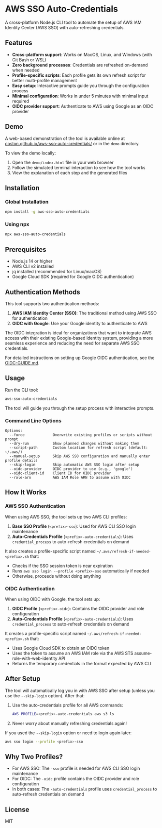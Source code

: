 # AWS SSO Auto-Credentials

A cross-platform Node.js CLI tool to automate the setup of AWS IAM Identity Center (AWS SSO) with auto-refreshing credentials.

## Features

- **Cross-platform support**: Works on MacOS, Linux, and Windows (with Git Bash or WSL)
- **Zero background processes**: Credentials are refreshed on-demand when needed
- **Profile-specific scripts**: Each profile gets its own refresh script for better multi-profile management
- **Easy setup**: Interactive prompts guide you through the configuration process
- **Minimal configuration**: Works in under 5 minutes with minimal input required
- **OIDC provider support**: Authenticate to AWS using Google as an OIDC provider

## Demo

A web-based demonstration of the tool is available online at [coston.github.io/aws-sso-auto-credentials/](https://coston.github.io/aws-sso-auto-credentials/) or in the `demo` directory.

To view the demo locally:

1. Open the `demo/index.html` file in your web browser
2. Follow the simulated terminal interaction to see how the tool works
3. View the explanation of each step and the generated files

## Installation

### Global Installation

```bash
npm install -g aws-sso-auto-credentials
```

### Using npx

```bash
npx aws-sso-auto-credentials
```

## Prerequisites

- Node.js 14 or higher
- AWS CLI v2 installed
- jq installed (recommended for Linux/macOS)
- Google Cloud SDK (required for Google OIDC authentication)

## Authentication Methods

This tool supports two authentication methods:

1. **AWS IAM Identity Center (SSO)**: The traditional method using AWS SSO for authentication
2. **OIDC with Google**: Use your Google identity to authenticate to AWS

The OIDC integration is ideal for organizations that want to integrate AWS access with their existing Google-based identity system, providing a more seamless experience and reducing the need for separate AWS SSO credentials.

For detailed instructions on setting up Google OIDC authentication, see the [OIDC-GUIDE.md](OIDC-GUIDE.md).

## Usage

Run the CLI tool:

```bash
aws-sso-auto-credentials
```

The tool will guide you through the setup process with interactive prompts.

### Command Line Options

```
Options:
  --force             Overwrite existing profiles or scripts without prompt
  --dry-run           Show planned changes without making them
  --script-path       Custom location for refresh script (default: ~/.aws/)
  --manual-setup      Skip AWS SSO configuration and manually enter profile details
  --skip-login        Skip automatic AWS SSO login after setup
  --oidc-provider     OIDC provider to use (e.g., 'google')
  --oidc-client-id    Client ID for OIDC provider
  --role-arn          AWS IAM Role ARN to assume with OIDC
```

## How It Works

### AWS SSO Authentication

When using AWS SSO, the tool sets up two AWS CLI profiles:

1. **Base SSO Profile** (`<prefix>-sso`): Used for AWS CLI SSO login maintenance
2. **Auto-Credentials Profile** (`<prefix>-auto-credentials`): Uses `credential_process` to auto-refresh credentials on demand

It also creates a profile-specific script named `~/.aws/refresh-if-needed-<prefix>.sh` that:

- Checks if the SSO session token is near expiration
- Runs `aws sso login --profile <prefix>-sso` automatically if needed
- Otherwise, proceeds without doing anything

### OIDC Authentication

When using OIDC with Google, the tool sets up:

1. **OIDC Profile** (`<prefix>-oidc`): Contains the OIDC provider and role configuration
2. **Auto-Credentials Profile** (`<prefix>-auto-credentials`): Uses `credential_process` to auto-refresh credentials on demand

It creates a profile-specific script named `~/.aws/refresh-if-needed-<prefix>.sh` that:

- Uses Google Cloud SDK to obtain an OIDC token
- Uses the token to assume an AWS IAM role via the AWS STS assume-role-with-web-identity API
- Returns the temporary credentials in the format expected by AWS CLI

## After Setup

The tool will automatically log you in with AWS SSO after setup (unless you use the `--skip-login` option). After that:

1. Use the auto-credentials profile for all AWS commands:

   ```bash
   AWS_PROFILE=<prefix>-auto-credentials aws s3 ls
   ```

2. Never worry about manually refreshing credentials again!

If you used the `--skip-login` option or need to login again later:

```bash
aws sso login --profile <prefix>-sso
```

## Why Two Profiles?

- For AWS SSO: The `-sso` profile is needed for AWS CLI SSO login maintenance
- For OIDC: The `-oidc` profile contains the OIDC provider and role configuration
- In both cases: The `-auto-credentials` profile uses `credential_process` to auto-refresh credentials on demand

## License

MIT
